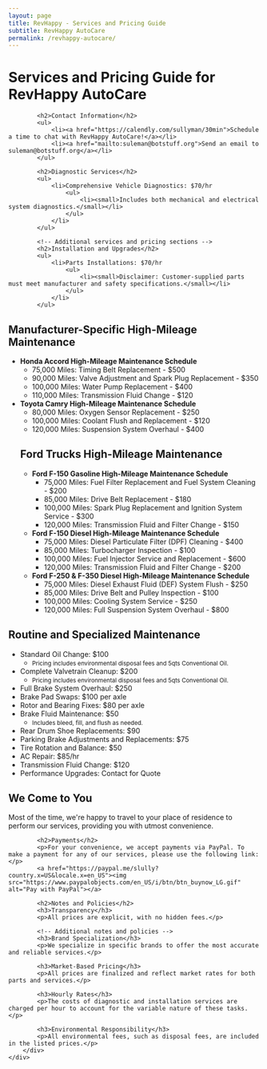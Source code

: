 ```yaml
---
layout: page
title: RevHappy - Services and Pricing Guide
subtitle: RevHappy AutoCare
permalink: /revhappy-autocare/
---
```


<div class="container-fluid">
    <div class="row">
        <div class="col-12">
            <h1>Services and Pricing Guide for RevHappy AutoCare</h1>
            
            <h2>Contact Information</h2>
            <ul>
                <li><a href="https://calendly.com/sullyman/30min">Schedule a time to chat with RevHappy AutoCare!</a></li>
                <li><a href="mailto:suleman@botstuff.org">Send an email to suleman@botstuff.org</a></li>
            </ul>

            <h2>Diagnostic Services</h2>
            <ul>
                <li>Comprehensive Vehicle Diagnostics: $70/hr
                    <ul>
                        <li><small>Includes both mechanical and electrical system diagnostics.</small></li>
                    </ul>
                </li>
            </ul>
            
            <!-- Additional services and pricing sections -->
            <h2>Installation and Upgrades</h2>
            <ul>
                <li>Parts Installations: $70/hr
                    <ul>
                        <li><small>Disclaimer: Customer-supplied parts must meet manufacturer and safety specifications.</small></li>
                    </ul>
                </li>
            </ul>
            
<!-- Manufacturer-Specific Maintenance --><!-- Manufacturer-Specific High-Mileage Maintenance -->
<h2>Manufacturer-Specific High-Mileage Maintenance</h2>
<ul>
  <li><strong>Honda Accord High-Mileage Maintenance Schedule</strong>
    <ul>
      <li>75,000 Miles: Timing Belt Replacement - $500</li>
      <li>90,000 Miles: Valve Adjustment and Spark Plug Replacement - $350</li>
      <li>100,000 Miles: Water Pump Replacement - $400</li>
      <li>110,000 Miles: Transmission Fluid Change - $120</li>
      <!-- Additional Honda-Accord services -->
    </ul>
  </li>
  <li><strong>Toyota Camry High-Mileage Maintenance Schedule</strong>
    <ul>
      <li>80,000 Miles: Oxygen Sensor Replacement - $250</li>
      <li>100,000 Miles: Coolant Flush and Replacement - $120</li>
      <li>120,000 Miles: Suspension System Overhaul - $400</li>
      <!-- Additional Toyota Camry services -->
    </ul>
  </li>
  <!-- Ford Trucks High-Mileage Maintenance -->
<h2>Ford Trucks High-Mileage Maintenance</h2>
<ul>
  <li><strong>Ford F-150 Gasoline High-Mileage Maintenance Schedule</strong>
    <ul>
      <li>75,000 Miles: Fuel Filter Replacement and Fuel System Cleaning - $200</li>
      <li>85,000 Miles: Drive Belt Replacement - $180</li>
      <li>100,000 Miles: Spark Plug Replacement and Ignition System Service - $300</li>
      <li>120,000 Miles: Transmission Fluid and Filter Change - $150</li>
    </ul>
  </li>
  <li><strong>Ford F-150 Diesel High-Mileage Maintenance Schedule</strong>
    <ul>
      <li>75,000 Miles: Diesel Particulate Filter (DPF) Cleaning - $400</li>
      <li>85,000 Miles: Turbocharger Inspection - $100</li>
      <li>100,000 Miles: Fuel Injector Service and Replacement - $600</li>
      <li>120,000 Miles: Transmission Fluid and Filter Change - $200</li>
    </ul>
  </li>
  <li><strong>Ford F-250 & F-350 Diesel High-Mileage Maintenance Schedule</strong>
    <ul>
      <li>75,000 Miles: Diesel Exhaust Fluid (DEF) System Flush - $250</li>
      <li>85,000 Miles: Drive Belt and Pulley Inspection - $100</li>
      <li>100,000 Miles: Cooling System Service - $250</li>
      <li>120,000 Miles: Full Suspension System Overhaul - $800</li>
    </ul>
  </li>
  <!-- More services here -->
</ul>

</ul>


<!-- Routine and Specialized Maintenance -->
<h2>Routine and Specialized Maintenance</h2>
<ul>
  <li>Standard Oil Change: $100
    <ul><li><small>Pricing includes environmental disposal fees and 5qts Conventional Oil.</small></li></ul>
  </li>
  <!-- More services here -->
  <li>Complete Valvetrain Cleanup: $200
    <ul><li><small>Pricing includes environmental disposal fees and 5qts Conventional Oil.</small></li></ul>
  </li>
  <li>Full Brake System Overhaul: $250</li>
  <li>Brake Pad Swaps: $100 per axle</li>
  <li>Rotor and Bearing Fixes: $80 per axle</li>
  <li>Brake Fluid Maintenance: $50
    <ul><li><small>Includes bleed, fill, and flush as needed.</small></li></ul>
  </li>
  <li>Rear Drum Shoe Replacements: $90</li>
  <li>Parking Brake Adjustments and Replacements: $75</li>
  <li>Tire Rotation and Balance: $50</li>
  <li>AC Repair: $85/hr</li>
  <li>Transmission Fluid Change: $120</li>
  <li>Performance Upgrades: Contact for Quote</li>
</ul>
            <h2>We Come to You</h2>
            <p>Most of the time, we're happy to travel to your place of residence to perform our services, providing you with utmost convenience.</p>

            <h2>Payments</h2>
            <p>For your convenience, we accept payments via PayPal. To make a payment for any of our services, please use the following link:</p>
            <a href="https://paypal.me/slully?country.x=US&locale.x=en_US"><img src="https://www.paypalobjects.com/en_US/i/btn/btn_buynow_LG.gif" alt="Pay with PayPal"></a>

            <h2>Notes and Policies</h2>
            <h3>Transparency</h3>
            <p>All prices are explicit, with no hidden fees.</p>
            
            <!-- Additional notes and policies -->
            <h3>Brand Specialization</h3>
            <p>We specialize in specific brands to offer the most accurate and reliable services.</p>
            
            <h3>Market-Based Pricing</h3>
            <p>All prices are finalized and reflect market rates for both parts and services.</p>
            
            <h3>Hourly Rates</h3>
            <p>The costs of diagnostic and installation services are charged per hour to account for the variable nature of these tasks.</p>
            
            <h3>Environmental Responsibility</h3>
            <p>All environmental fees, such as disposal fees, are included in the listed prices.</p>
        </div>
    </div>
</div>
